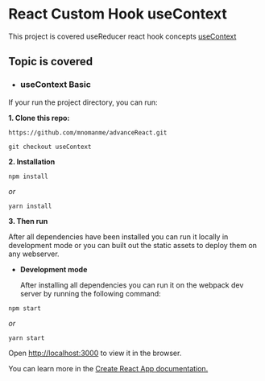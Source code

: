 # React Custom Hook useContext

This project is covered useReducer react hook concepts [useContext]()

## Topic is covered

- ### useContext Basic

If your run the project directory, you can run:

**1. Clone this repo:**

```git
https://github.com/mnomanme/advanceReact.git
```

```git
git checkout useContext
```

**2. Installation**

```npm
npm install
```

_or_

```yarn
yarn install
```

**3. Then run**

After all dependencies have been installed you can run it locally in development mode or you can built out the static assets to deploy them on any webserver.

- **Development mode**

  After installing all dependencies you can run it on the webpack dev server by running the following command:

```npm
npm start
```

_or_

```yarn
yarn start
```

Open <http://localhost:3000> to view it in the browser.

You can learn more in the [Create React App documentation.](https://create-react-app.dev/docs/getting-started/)

